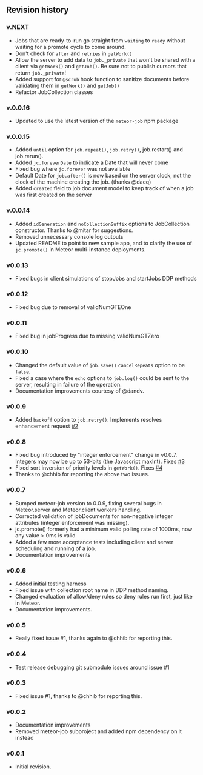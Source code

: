 ## Revision history

### v.NEXT

* Jobs that are ready-to-run go straight from `waiting` to `ready` without waiting for a promote cycle to come around.
* Don't check for `after` and `retries` in `getWork()`
* Allow the server to add data to `job._private` that won't be shared with a client via `getWork()` and `getJob()`. Be sure not to publish cursors that return `job._private`!
* Added support for `@scrub` hook function to sanitize documents before validating them in `getWork()` and `getJob()`
* Refactor JobCollection classes

### v.0.0.16

* Updated to use the latest version of the `meteor-job` npm package

### v.0.0.15

* Added `until` option for `job.repeat()`, `job.retry()`, job.restart() and job.rerun().
* Added `jc.foreverDate` to indicate a Date that will never come
* Fixed bug where `jc.forever` was not available
* Default Date for `job.after()` is now based on the server clock, not the clock of the machine creating the job. (thanks @daeq)
* Added `created` field to job document model to keep track of when a job was first created on the server

### v.0.0.14

* Added `idGeneration` and `noCollectionSuffix` options to JobCollection constructor. Thanks to @mitar for suggestions.
* Removed unnecessary console log outputs
* Updated README to point to new sample app, and to clarify the use of `jc.promote()` in Meteor multi-instance deployments.

### v0.0.13

* Fixed bugs in client simulations of stopJobs and startJobs DDP methods

### v0.0.12

* Fixed bug due to removal of validNumGTEOne

### v0.0.11

* Fixed bug in jobProgress due to missing validNumGTZero

### v0.0.10

* Changed the default value of `job.save()` `cancelRepeats` option to be `false`.
* Fixed a case where the `echo` options to `job.log()` could be sent to the server, resulting in failure of the operation.
* Documentation improvements courtesy of @dandv.

### v0.0.9

* Added `backoff` option to `job.retry()`. Implements resolves enhancement request [#2](https://github.com/vsivsi/meteor-job-collection/issues/2)

### v0.0.8

* Fixed bug introduced by "integer enforcement" change in v0.0.7. Integers may now be up to 53-bits (the Javascript maxInt). Fixes [#3](https://github.com/vsivsi/meteor-job-collection/issues/3)
* Fixed sort inversion of priority levels in `getWork()`. Fixes [#4](https://github.com/vsivsi/meteor-job-collection/issues/4)
* Thanks to @chhib for reporting the above two issues.

### v0.0.7

* Bumped meteor-job version to 0.0.9, fixing several bugs in Meteor.server and Meteor.client workers handling.
* Corrected validation of jobDocuments for non-negative integer attributes (integer enforcement was missing).
* jc.promote() formerly had a minimum valid polling rate of 1000ms, now any value > 0ms is valid
* Added a few more acceptance tests including client and server scheduling and running of a job.
* Documentation improvements

### v0.0.6

* Added initial testing harness
* Fixed issue with collection root name in DDP method naming.
* Changed evaluation of allow/deny rules so deny rules run first, just like in Meteor.
* Documentation improvements.

### v0.0.5

* Really fixed issue #1, thanks again to @chhib for reporting this.

### v0.0.4

* Test release debugging git submodule issues around issue #1

### v0.0.3

* Fixed issue #1, thanks to @chhib for reporting this.

### v0.0.2

* Documentation improvements
* Removed meteor-job subproject and added npm dependency on it instead

### v0.0.1

* Initial revision.

